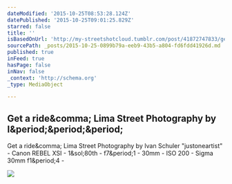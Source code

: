 ```yaml
---
dateModified: '2015-10-25T08:53:28.124Z'
datePublished: '2015-10-25T09:01:25.829Z'
starred: false
title: ''
isBasedOnUrl: 'http://my-streetshotcloud.tumblr.com/post/41872747833/get-a-ride-lima-street-photography-by-ivan'
sourcePath: _posts/2015-10-25-0899b79a-eeb9-43b5-a804-fd6fdd41926d.md
published: true
inFeed: true
hasPage: false
inNav: false
_context: 'http://schema.org'
_type: MediaObject

---
```

<article style=""><h1>Get a ride&amp;comma; Lima Street Photography by I&amp;period;&amp;period;&amp;period;</h1><p>Get a ride&amp;comma; Lima Street Photography by Ivan Schuler "justoneartist" - Canon REBEL XSI - 1&amp;sol;80th - f7&amp;period;1 - 30mm - ISO 200 - Sigma 30mm f1&amp;period;4 -</p><img src="http://41.media.tumblr.com/6c9c41cb13c4b3cdc539f28c3dba855f/tumblr_mhg7n3UeXh1rzlmeco1_500.jpg" /></article>